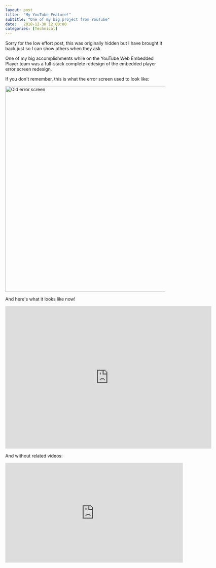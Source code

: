 ```yaml
---
layout: post
title:  "My YouTube Feature!"
subtitle: "One of my big project from YouTube"
date:   2018-12-30 12:00:00
categories: [Technical]
---
```


Sorry for the low effort post, this was originally hidden but I have brought it back just so I can show others when they ask. 

One of my big accomplishments while on the YouTube Web Embedded Player team was a
full-stack complete redesign of the embedded player error screen redesign.

If you don't remember, this is what the error screen used to look like:

<img src="https://static.independent.co.uk/s3fs-public/thumbnails/image/2018/04/10/10/screen-shot-2018-04-10-at-10.50.31.png" alt="Old error screen" width="650"/>

And here's what it looks like now!
<center>
<iframe width="650" height="450" src="https://www.youtube.com/embed/bsdm9SZ8sAI" frameborder="0" allow="accelerometer; autoplay; encrypted-media; gyroscope; picture-in-picture" allowfullscreen></iframe>
</center>

And without related videos:

<center>
<iframe width="560" height="315" src="https://www.youtube.com/embed/M1KBT3i6ocY" frameborder="0" allow="accelerometer; autoplay; encrypted-media; gyroscope; picture-in-picture" allowfullscreen></iframe>
</center>
